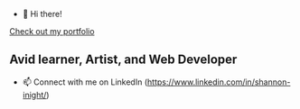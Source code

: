 - 👋 Hi there!

[Check out my portfolio](https://www.inightportfolio.com/)
## Avid learner, Artist, and Web Developer

- 📫 Connect with me on LinkedIn (https://www.linkedin.com/in/shannon-inight/)
<!---
sinight85/sinight85 is a ✨ special ✨ repository because its `README.md` (this file) appears on your GitHub profile.
You can click the Preview link to take a look at your changes.
--->
